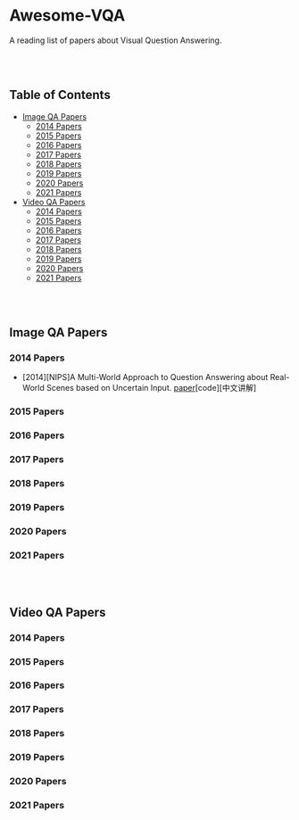 # Awesome-VQA
A reading list of papers about Visual Question Answering.

<br></br>

## Table of Contents
  * [Image QA Papers](#image-qa-papers)
     * [2014 Papers](#2014-papers)
     * [2015 Papers](#2015-papers)
     * [2016 Papers](#2016-papers)
     * [2017 Papers](#2017-papers)
     * [2018 Papers](#2018-papers)
     * [2019 Papers](#2019-papers)
     * [2020 Papers](#2020-papers)
     * [2021 Papers](#2021-papers)
  * [Video QA Papers](#video-qa-papers)
     * [2014 Papers](#2014-papers-1)
     * [2015 Papers](#2015-papers-1)
     * [2016 Papers](#2016-papers-1)
     * [2017 Papers](#2017-papers-1)
     * [2018 Papers](#2018-papers-1)
     * [2019 Papers](#2019-papers-1)
     * [2020 Papers](#2020-papers-1)
     * [2021 Papers](#2021-papers-1)

<br></br>

## Image QA Papers
### 2014 Papers
- [2014][NIPS]A Multi-World Approach to Question Answering about Real-World Scenes based on Uncertain Input. [paper](https://arxiv.org/pdf/1410.0210)[code][中文讲解]
### 2015 Papers
### 2016 Papers
### 2017 Papers
### 2018 Papers
### 2019 Papers
### 2020 Papers
### 2021 Papers

<br></br>

## Video QA Papers
### 2014 Papers
### 2015 Papers
### 2016 Papers
### 2017 Papers
### 2018 Papers
### 2019 Papers
### 2020 Papers
### 2021 Papers

